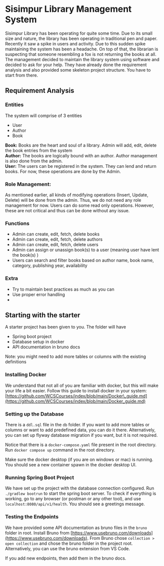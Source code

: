 # Sisimpur Library Management System

Sisimpur Library has been operating for quite some time. Due to its small size and nature, the library has been operating in traditional pen and paper. Recently it saw a spike in users and activity. Due to this sudden spike maintaining the system has been a headache. On top of that, the librarian is suspecting that someone resembling a fox is not returning the books at all. The management decided to maintain the library system using software and decided to ask for your help. They have already done the requirement analysis and also provided some skeleton project structure. You have to start from there. 

## Requirement Analysis

### Entities

The system will comprise of 3 entities

- User  
- Author  
- Book

**Book:** Books are the heart and soul of a library. Admin will add, edit, delete the book entries from the system  
**Author:** The books are logically bound with an author. Author management is also done from the admin.  
**User:** The users can be registered in the system. They can lend and return books. For now, these operations are done by the Admin. 

### Role Management: 

As mentioned earlier, all kinds of modifying operations (Insert, Update, Delete) will be done from the admin. Thus, we do not need any role management for now. Users can do some read only operations. However, these are not critical and thus can be done without any issue.

### Functions

- Admin can create, edit, fetch, delete books  
- Admin can create, edit, fetch, delete authors  
- Admin can create, edit, fetch, delete users  
- Admin can assign or unassign book(s) to a user (meaning user have lent the book(s) )  
- Users can search and filter books based on author name, book name, category, publishing year, availability

### Extra

- Try to maintain best practices as much as you can  
- Use proper error handling  
- 


## Starting with the starter

A starter project has been given to you. The folder will have 

- Spring boot project  
- Database setup in docker  
- API documentation in bruno docs

Note: you might need to add more tables or columns with the existing definitions

### Installing Docker

We understand that not all of you are familiar with docker, but this will make your life a bit easier. Follow this guide to install docker in your system: [https://github.com/WCSCourses/index/blob/main/Docker\_guide.md](https://github.com/WCSCourses/index/blob/main/Docker_guide.md)

### Setting up the Database

There is a `ddl.sql` file in the `db` folder. If you want to add more tables or columns or want to add predefined data, you can do it there. Alternatively, you can set up flyway database migration if you want, but it is not required.

Notice that there is a `docker-compose.yaml` file present in the root directory. Run `docker compose up` command in the root directory. 

Make sure the docker desktop (if you are on windows or mac) is running. You should see a new container spawn in the docker desktop UI. 

### Running Spring Boot Project

We have set up the project with the database connection configured. Run `./gradlew bootrun` to start the spring boot server. To check if everything is working, go to any browser (or postman or any other tool), and use `localhost:8080/api/v1/health`. You should see a greetings message.  

### Testing the Endpoints

We have provided some API documentation as bruno files in the `bruno` folder in root. Install Bruno from [https://www.usebruno.com/downloads](https://www.usebruno.com/downloads). From Bruno chose `collection > open collection` and chose the bruno folder in the project root. Alternatively, you can use the bruno extension from VS Code. 

If you add new endpoints, then add them in the bruno docs.